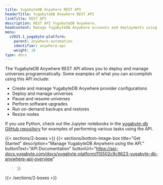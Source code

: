 ```yaml
---
title: YugabyteDB Anywhere REST API
headerTitle: YugabyteDB Anywhere REST API
linkTitle: REST API
description: REST API YugabyteDB Anywhere.
headcontent: Manage YugabyteDB Anywhere accounts and deployments using the REST API
menu:
  v2025.1_yugabyte-platform:
    parent: anywhere-automation
    identifier: anywhere-api
    weight: 10
type: docs
---
```


The YugabyteDB Anywhere REST API allows you to deploy and manage universes programmatically. Some examples of what you can accomplish using this API include:

- Create and manage YugabyteDB Anywhere provider configurations
- Deploy and manage universes
- Pause and resume universes
- Perform software upgrades
- Run on-demand backups and restores
- Resize nodes

If you use Python, check out the Jupyter notebooks in the [yugabyte-db GitHub repository](https://github.com/yugabyte/yugabyte-db/tree/master/managed/api-examples) for examples of performing various tasks using the API.

{{< sections/2-boxes >}}
  {{< sections/bottom-image-box
    title="Get Started"
    description="Manage YugabyteDB Anywhere using the API."
    buttonText="API Documentation"
    buttonUrl="https://api-docs.yugabyte.com/docs/yugabyte-platform/f10502c9c9623-yugabyte-db-anywhere-api-overview"
  >}}

{{< /sections/2-boxes >}}
